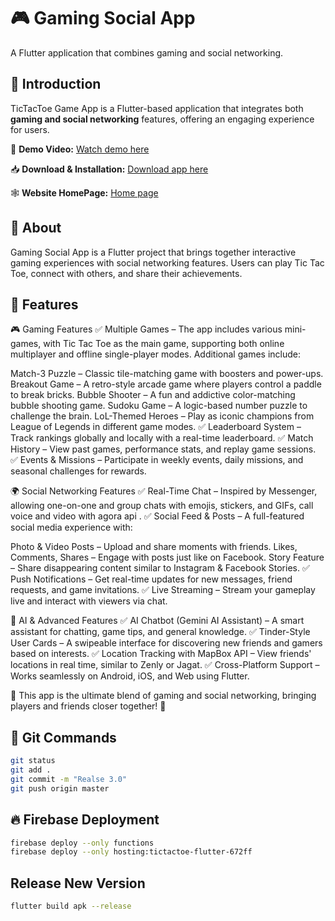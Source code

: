 # 🎮 Gaming Social App
A Flutter application that combines gaming and social networking.

## 📝 Introduction
TicTacToe Game App is a Flutter-based application that integrates both **gaming and social networking** features, offering an engaging experience for users.

🎥 **Demo Video:** [Watch demo here](https://github.com/DinhVanMy/tic_tac_toe_legends_app/issues/1#issue-2845405867)

📥 **Download & Installation:** [Download app here](https://www.mediafire.com/file/u30pxl0atme38xd/Gaming_social_app_1-0-1.apk/file)

🕸️ **Website HomePage:** [Home page](https://sites.google.com/view/gaming-social-app/trang-ch%E1%BB%A7)

## 📝 About

Gaming Social App is a Flutter project that brings together interactive gaming experiences with social networking features. Users can play Tic Tac Toe, connect with others, and share their achievements.

## 📌 Features
🎮 Gaming Features
✅ Multiple Games – The app includes various mini-games, with Tic Tac Toe as the main game, supporting both online multiplayer and offline single-player modes. Additional games include:

Match-3 Puzzle – Classic tile-matching game with boosters and power-ups.
Breakout Game – A retro-style arcade game where players control a paddle to break bricks.
Bubble Shooter – A fun and addictive color-matching bubble shooting game.
Sudoku Game – A logic-based number puzzle to challenge the brain.
LoL-Themed Heroes – Play as iconic champions from League of Legends in different game modes.
✅ Leaderboard System – Track rankings globally and locally with a real-time leaderboard.
✅ Match History – View past games, performance stats, and replay game sessions.
✅ Events & Missions – Participate in weekly events, daily missions, and seasonal challenges for rewards.

🌍 Social Networking Features
✅ Real-Time Chat – Inspired by Messenger, allowing one-on-one and group chats with emojis, stickers, and GIFs, call voice and video with agora api .
✅ Social Feed & Posts – A full-featured social media experience with:

Photo & Video Posts – Upload and share moments with friends.
Likes, Comments, Shares – Engage with posts just like on Facebook.
Story Feature – Share disappearing content similar to Instagram & Facebook Stories.
✅ Push Notifications – Get real-time updates for new messages, friend requests, and game invitations.
✅ Live Streaming – Stream your gameplay live and interact with viewers via chat.

🤖 AI & Advanced Features
✅ AI Chatbot (Gemini AI Assistant) – A smart assistant for chatting, game tips, and general knowledge.
✅ Tinder-Style User Cards – A swipeable interface for discovering new friends and gamers based on interests.
✅ Location Tracking with MapBox API – View friends' locations in real time, similar to Zenly or Jagat.
✅ Cross-Platform Support – Works seamlessly on Android, iOS, and Web using Flutter.

📌 This app is the ultimate blend of gaming and social networking, bringing players and friends closer together! 🚀

## 🚀 Git Commands

```sh
git status
git add .
git commit -m "Realse 3.0"
git push origin master
```

## 🔥 Firebase Deployment

```sh
firebase deploy --only functions
firebase deploy --only hosting:tictactoe-flutter-672ff
```
## Release New Version

```sh
flutter build apk --release
```